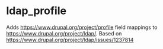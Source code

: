# ldap_profile

Adds https://www.drupal.org/project/profile field mappings to https://www.drupal.org/project/ldap/.
Based on https://www.drupal.org/project/ldap/issues/1237814

